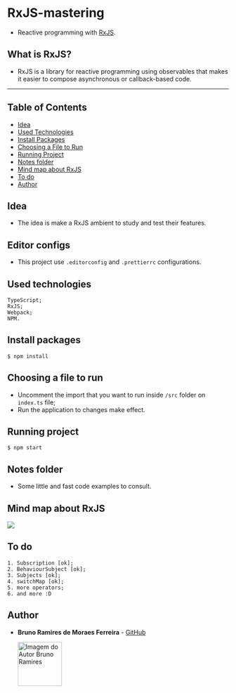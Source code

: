 # RxJS-mastering

- Reactive programming with [RxJS](https://rxjs.dev/).

## What is RxJS?

- RxJS is a library for reactive programming using observables that makes
it easier to compose asynchronous or callback-based code.

<hr/>

## Table of Contents

- [Idea](#idea)
- [Used Technologies](#used-technologies)
- [Install Packages](#install-packages)
- [Choosing a File to Run](#choosing-a-file-to-run)
- [Running Project](#running-project)
- [Notes folder](#notes-folder)
- [Mind map about RxJS](#mind-map-about-rxjs)
- [To do](#to-do)
- [Author](#author)

## Idea

- The idea is make a RxJS ambient to study and test their features.

## Editor configs

- This project use `.editorconfig` and `.prettierrc` configurations.

## Used technologies

  ```
  TypeScript;
  RxJS;
  Webpack;
  NPM.
  ```

## Install packages

  ```
  $ npm install
  ```

## Choosing a file to run

  - Uncomment the import that you want to run inside `/src` folder on `index.ts` file;
  - Run the application to changes make effect.

## Running project

  ```
  $ npm start 
  ```

## Notes folder

- Some little and fast code examples to consult.

## Mind map about RxJS

<img src="https://miro.medium.com/max/1400/1*HeOwc9fteR4oiVheE7qnAg.png">

## To do

  ```
  1. Subscription [ok];
  2. BehaviourSubject [ok];
  3. Subjects [ok];
  4. switchMap [ok];
  5. more operators;
  6. and more :D
  ```

## Author

* **Bruno Ramires de Moraes Ferreira** -  [GitHub](https://github.com/brunormferreira)

  <a href="https://github.com/brunormferreira">
    <img 
    alt="Imagem do Autor Bruno Ramires" src="https://avatars0.githubusercontent.com/u/35575092?s=460&v=4" width="100">
  </a>
